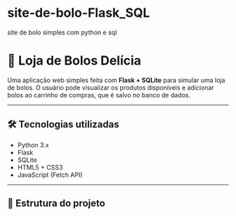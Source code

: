 # site-de-bolo-Flask_SQL
site de bolo simples com python e sql
# 🍰 Loja de Bolos Delícia

Uma aplicação web simples feita com **Flask + SQLite** para simular uma loja de bolos. O usuário pode visualizar os produtos disponíveis e adicionar bolos ao carrinho de compras, que é salvo no banco de dados.

---

## 🛠️ Tecnologias utilizadas

- Python 3.x
- Flask
- SQLite
- HTML5 + CSS3
- JavaScript (Fetch API)

---

## 📂 Estrutura do projeto

